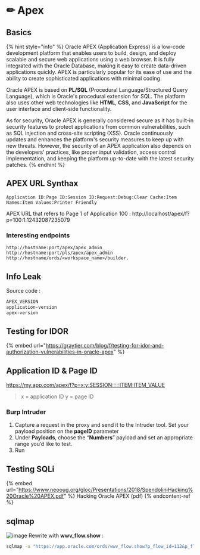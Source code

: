 # ✏ Apex
## Basics
{% hint style="info" %} Oracle APEX (Application Express) is a low-code development platform that enables users to build, design, and deploy scalable and secure web applications using a web browser. It is fully integrated with the Oracle Database, making it easy to create data-driven applications quickly. APEX is particularly popular for its ease of use and the ability to create sophisticated applications with minimal coding.

Oracle APEX is based on **PL/SQL** (Procedural Language/Structured Query Language), which is Oracle's procedural extension for SQL. The platform also uses other web technologies like **HTML**, **CSS**, and **JavaScript** for the user interface and client-side functionality.

As for security, Oracle APEX is generally considered secure as it has built-in security features to protect applications from common vulnerabilities, such as SQL injection and cross-site scripting (XSS). Oracle continuously updates and enhances the platform's security measures to keep up with new threats. However, the security of an APEX application also depends on the developers' practices, like proper input validation, access control implementation, and keeping the platform up-to-date with the latest security patches. {% endhint %}

## APEX URL Synthax
```text
Application ID:Page ID:Session ID:Request:Debug:Clear Cache:Item Names:Item Values:Printer Friendly
```

APEX URL that refers to Page 1 of Application 100 : http://localhost/apex/f?p=100:1:12432087235079

### Interesting endpoints
```text
http://hostname:port/apex/apex_admin
http://hostname:port/pls/apex/apex_admin
http://hostname/ords/<workspace_name>/builder.
```

## Info Leak
Source code :
```txt
APEX_VERSION
application-version
apex-version
```
## Testing for IDOR
{% embed url="https://graytier.com/blog/f/testing-for-idor-and-authorization-vulnerabilities-in-oracle-apex" %}
## Application ID & Page ID
https://my.app.com/apex/f?p=x:y:SESSION:::::ITEM:ITEM_VALUE
>x = application ID
y = page ID
### Burp Intruder
1. Capture a request in the proxy and send it to the Intruder tool. Set your payload position on the **pageID** parameter
2. Under **Payloads**, choose the “**Numbers**” payload and set an appropriate range you’d like to test. 
3. Run

## Testing SQLi
{% embed url="https://www.neooug.org/gloc/Presentations/2018/SpendoliniHacking%20Oracle%20APEX.pdf" %} Hacking Oracle APEX (pdf) {% endcontent-ref %}
## sqlmap
![image](https://github.com/buger-shack/scriptkiddie/assets/61053314/8cf0f7f6-2b5a-4f38-a2d3-e0421c885ce3)
Rewrite with **wwv_flow.show** :
```bash
sqlmap -u "https://app.oracle.com/ords/wwv_flow.show?p_flow_id=112&p_flow_step_id=5&p_instance=14720048029141&p_arg_name=RP,45&p_arg_value=F_DISPLAY" --batch --dbms Oracle --level 3 --risk 3
```
